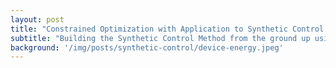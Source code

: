 ```yaml
---
layout: post
title: "Constrained Optimization with Application to Synthetic Control Methods"
subtitle: "Building the Synthetic Control Method from the ground up using Python's vast scientific computing library"
background: '/img/posts/synthetic-control/device-energy.jpeg'
---
```


